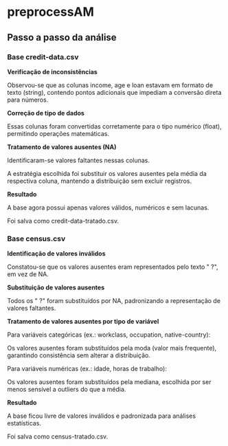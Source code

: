 # preprocessAM

## Passo a passo da análise

### Base credit-data.csv

**Verificação de inconsistências**

Observou-se que as colunas income, age e loan estavam em formato de texto (string), contendo pontos adicionais que impediam a conversão direta para números.

**Correção de tipo de dados**

Essas colunas foram convertidas corretamente para o tipo numérico (float), permitindo operações matemáticas.

**Tratamento de valores ausentes (NA)**

Identificaram-se valores faltantes nessas colunas.

A estratégia escolhida foi substituir os valores ausentes pela média da respectiva coluna, mantendo a distribuição sem excluir registros.

**Resultado**

A base agora possui apenas valores válidos, numéricos e sem lacunas.

Foi salva como credit-data-tratado.csv.


### Base census.csv

**Identificação de valores inválidos**

Constatou-se que os valores ausentes eram representados pelo texto " ?", em vez de NA.

**Substituição de valores ausentes**

Todos os " ?" foram substituídos por NA, padronizando a representação de valores faltantes.

**Tratamento de valores ausentes por tipo de variável**

Para variáveis categóricas (ex.: workclass, occupation, native-country):

Os valores ausentes foram substituídos pela moda (valor mais frequente), garantindo consistência sem alterar a distribuição.

Para variáveis numéricas (ex.: idade, horas de trabalho):

Os valores ausentes foram substituídos pela mediana, escolhida por ser menos sensível a outliers do que a média.

**Resultado**

A base ficou livre de valores inválidos e padronizada para análises estatísticas.

Foi salva como census-tratado.csv.
